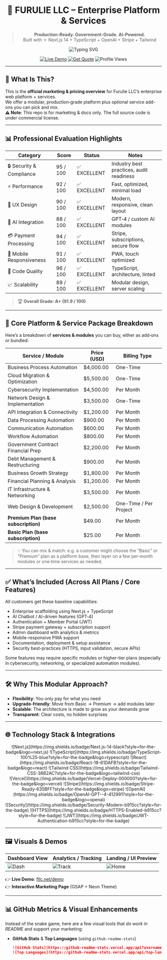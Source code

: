 <div align="center">

# 🚀 **FURULIE LLC – Enterprise Platform & Services**

> **Production‑Ready. Government‑Grade. AI‑Powered.**  
> Built with ⚛️ Next.js 14 + TypeScript + OpenAI + Stripe + Tailwind

![Typing SVG](https://readme-typing-svg.herokuapp.com?font=Fira+Code&pause=1000&color=b915cc&center=true&vCenter=true&width=700&lines=Enterprise+IT+Platform+%7C+AI+Powered+%7C+Government+Compliant;Deploy+in+Minutes%2C+Not+Months)

[![Live Demo](https://img.shields.io/badge/🚀_Live_Demo-fllc.net-purple?style=for-the-badge&logo=vercel)](https://fllc.net)
[![Get Quote](https://img.shields.io/badge/💰_Get_Quote-Contact_Sales-magenta?style=for-the-badge)](mailto:preston@fllc.net)
![Profile Views](https://komarev.com/ghpvc/?username=PrestonFurulie&color=b915cc&style=for-the-badge)

</div>


---

## 🎯 What Is This?

This is the **official marketing & pricing overview** for Furulie LLC’s enterprise web platform + services.  
We offer a modular, production‑grade platform plus optional service add-ons you can pick and mix.  
**⚠️ Note**: This repo is for marketing & docs only. The full source code is under commercial license.

---

## 📊 Professional Evaluation Highlights

| Category                 | Score   | Status       | Notes                             |
|--------------------------|---------|--------------|-----------------------------------|
| 🔒 Security & Compliance | 95 / 100 | ✅ EXCELLENT  | Industry best practices, audit readiness |
| ⚡ Performance           | 92 / 100 | ✅ EXCELLENT  | Fast, optimized, minimal load     |
| 🎨 UX Design             | 90 / 100 | ✅ EXCELLENT  | Modern, responsive, clean layout  |
| 🤖 AI Integration        | 88 / 100 | ✅ EXCELLENT  | GPT‑4 / custom AI modules         |
| 💳 Payment Processing    | 94 / 100 | ✅ EXCELLENT  | Stripe, subscriptions, secure flow |
| 📱 Mobile Responsiveness | 91 / 100 | ✅ EXCELLENT  | PWA, touch optimized              |
| 🔧 Code Quality           | 96 / 100 | ✅ EXCELLENT  | TypeScript, architecture, linted  |
| 📈 Scalability            | 89 / 100 | ✅ EXCELLENT  | Modular design, server scaling    |

> 🏆 **Overall Grade: A+ (91.9 / 100)**  

---

## 🔧 Core Platform & Service Package Breakdown

Here’s a breakdown of **services & modules** you can buy, either as add‑ons or bundled:

| Service / Module                         | Price (USD)       | Billing Type     |
|------------------------------------------|-------------------|------------------|
| Business Process Automation              | $4,000.00         | One-Time         |
| Cloud Migration & Optimization            | $5,500.00         | One-Time         |
| Cybersecurity Implementation             | $4,500.00         | Per Month        |
| Network Design & Implementation           | $3,500.00         | One-Time         |
| API Integration & Connectivity           | $1,200.00         | Per Month        |
| Data Processing Automation                | $900.00           | Per Month        |
| Communication Automation                 | $600.00           | Per Month        |
| Workflow Automation                       | $800.00           | Per Month        |
| Government Contract Financial Prep        | $2,200.00         | Per Month        |
| Debt Management & Restructuring           | $900.00           | Per Month        |
| Business Growth Strategy                  | $1,800.00         | Per Month        |
| Financial Planning & Analysis              | $1,200.00         | Per Month        |
| IT Infrastructure & Networking             | $3,500.00         | Per Month        |
| Web Design & Development                   | $2,500.00         | One-Time / Per Project |
| **Premium Plan (base subscription)**       | $49.00            | Per Month        |
| **Basic Plan (base subscription)**         | $25.00            | Per Month        |

> 💡 You can mix & match: e.g. a customer might choose the “Basic” or “Premium” plan as a platform base, then layer on a few per‑month modules or one‑time services as needed.

---

## ✅ What’s Included (Across All Plans / Core Features)

All customers get these baseline capabilities:

- Enterprise scaffolding using Next.js + TypeScript  
- AI Chatbot / AI-driven features (GPT‑4)  
- Authentication + Member Portal (JWT)  
- Stripe payment gateway + subscription support  
- Admin dashboard with analytics & metrics  
- Mobile-responsive PWA support  
- Documentation, deployment & setup assistance  
- Security best-practices (HTTPS, input validation, secure APIs)

Some features may require specific modules or higher-tier plans (especially in cybersecurity, networking, or specialized automation modules).

---

## 🛠️ Why This Modular Approach?

- **Flexibility**: You only pay for what you need  
- **Upgrade-friendly**: Move from Basic → Premium → add modules later  
- **Scalable**: The architecture is made to grow as your demands grow  
- **Transparent**: Clear costs, no hidden surprises  

---

## 🌐 Technology Stack & Integrations

<div align="center">
  ![Next.js](https://img.shields.io/badge/Next.js-14-black?style=for-the-badge&logo=next.js)
  ![TypeScript](https://img.shields.io/badge/TypeScript-100%25-blue?style=for-the-badge&logo=typescript)
  ![React](https://img.shields.io/badge/React-18-61DAFB?style=for-the-badge&logo=react)
  ![Tailwind CSS](https://img.shields.io/badge/Tailwind-CSS-38B2AC?style=for-the-badge&logo=tailwind-css)
  <br/>
  ![Vercel](https://img.shields.io/badge/Vercel-Deploy-000000?style=for-the-badge&logo=vercel)
  ![Stripe](https://img.shields.io/badge/Stripe-Ready-635BFF?style=for-the-badge&logo=stripe)
  ![OpenAI](https://img.shields.io/badge/OpenAI-GPT--4-412991?style=for-the-badge&logo=openai)
  <br/>
  ![Security](https://img.shields.io/badge/Security-Modern-b915cc?style=for-the-badge)
  ![HTTPS](https://img.shields.io/badge/HTTPS-Enabled-b915cc?style=for-the-badge)
  ![JWT](https://img.shields.io/badge/JWT-Authentication-b915cc?style=for-the-badge)
</div>

---

## 🖼️ Visuals & Demos

| Dashboard View | Analytics / Tracking | Landing / UI Preview |
|----------------|-----------------------|------------------------|
| ![Dash](screenshots/INTEL.PNG) | ![Track](screenshots/TRACKING.PNG) | ![Home](screenshots/HOMEpage.PNG) |

👉 **Live Demo**: [fllc.net/demo](https://fllc.net/demo)  
👉 **Interactive Marketing Page** (GSAP + Neon Theme)  

---

## 📊 GitHub Metrics & Visual Enhancements

Instead of the snake game, here are a few visual tools that *do work in README* and support your marketing:

- **GitHub Stats** & **Top Languages** (using `github-readme-stats`)  
  ```md
  ![GitHub Stats](https://github-readme-stats.vercel.app/api?username=PrestonFurulie&show_icons=true&theme=tokyonight&hide_border=true)
  ![Top Languages](https://github-readme-stats.vercel.app/api/top-langs/?username=PrestonFurulie&layout=compact&theme=tokyonight)
